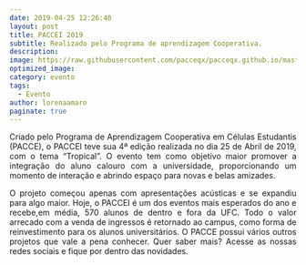 ```yaml
---
date: 2019-04-25 12:26:40
layout: post
title: PACCEI 2019
subtitle: Realizado pelo Programa de aprendizagem Cooperativa.
description: 
image: https://raw.githubusercontent.com/pacceqx/pacceqx.github.io/master/assets/pic/2019-04-25/pacceicapa.png
optimized_image: 
category: evento
tags:
  - Evento
author: lorenaamaro
paginate: true
---
```


<p style = "text-align: justify">
Criado pelo Programa de Aprendizagem Cooperativa em Células Estudantis (PACCE), o PACCEI teve sua 4ª edição realizada no dia 25 de Abril de 2019, com o tema “Tropical”. O evento tem como objetivo maior promover a integração do aluno calouro com a universidade, proporcionando um momento de interação e abrindo espaço para novas e belas amizades.
</p>


<p style = "text-align: justify">
O projeto começou apenas com apresentações acústicas e se expandiu para algo maior. Hoje, o PACCEI é um dos eventos mais esperados do ano e recebe,em média, 570 alunos de dentro e fora da UFC. Todo o  valor arrecado com a venda de ingressos é retornado ao campus, como forma de reinvestimento para os alunos universitários. O PACCE possui vários outros projetos que vale a pena conhecer. Quer saber mais? Acesse as nossas redes sociais e fique por dentro das novidades. 
</p>


